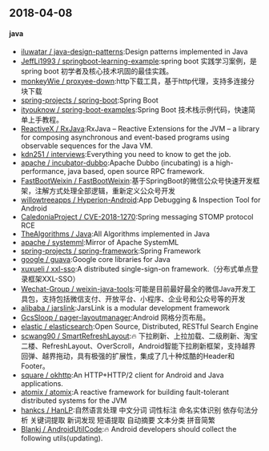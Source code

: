 ## 2018-04-08

#### java
* [iluwatar / java-design-patterns](https://github.com/iluwatar/java-design-patterns):Design patterns implemented in Java
* [JeffLi1993 / springboot-learning-example](https://github.com/JeffLi1993/springboot-learning-example):spring boot 实践学习案例，是 spring boot 初学者及核心技术巩固的最佳实践。
* [monkeyWie / proxyee-down](https://github.com/monkeyWie/proxyee-down):http下载工具，基于http代理，支持多连接分块下载
* [spring-projects / spring-boot](https://github.com/spring-projects/spring-boot):Spring Boot
* [ityouknow / spring-boot-examples](https://github.com/ityouknow/spring-boot-examples):Spring Boot 技术栈示例代码，快速简单上手教程。
* [ReactiveX / RxJava](https://github.com/ReactiveX/RxJava):RxJava – Reactive Extensions for the JVM – a library for composing asynchronous and event-based programs using observable sequences for the Java VM.
* [kdn251 / interviews](https://github.com/kdn251/interviews):Everything you need to know to get the job.
* [apache / incubator-dubbo](https://github.com/apache/incubator-dubbo):Apache Dubbo (incubating) is a high-performance, java based, open source RPC framework.
* [FastBootWeixin / FastBootWeixin](https://github.com/FastBootWeixin/FastBootWeixin):基于SpringBoot的微信公众号快速开发框架，注解方式处理全部逻辑，重新定义公众号开发
* [willowtreeapps / Hyperion-Android](https://github.com/willowtreeapps/Hyperion-Android):App Debugging & Inspection Tool for Android
* [CaledoniaProject / CVE-2018-1270](https://github.com/CaledoniaProject/CVE-2018-1270):Spring messaging STOMP protocol RCE
* [TheAlgorithms / Java](https://github.com/TheAlgorithms/Java):All Algorithms implemented in Java
* [apache / systemml](https://github.com/apache/systemml):Mirror of Apache SystemML
* [spring-projects / spring-framework](https://github.com/spring-projects/spring-framework):Spring Framework
* [google / guava](https://github.com/google/guava):Google core libraries for Java
* [xuxueli / xxl-sso](https://github.com/xuxueli/xxl-sso):A distributed single-sign-on framework.（分布式单点登录框架XXL-SSO）
* [Wechat-Group / weixin-java-tools](https://github.com/Wechat-Group/weixin-java-tools):可能是目前最好最全的微信Java开发工具包，支持包括微信支付、开放平台、小程序、企业号和公众号等的开发
* [alibaba / jarslink](https://github.com/alibaba/jarslink):JarsLink is a modular development framework
* [GcsSloop / pager-layoutmanager](https://github.com/GcsSloop/pager-layoutmanager):Android 网格分页布局。
* [elastic / elasticsearch](https://github.com/elastic/elasticsearch):Open Source, Distributed, RESTful Search Engine
* [scwang90 / SmartRefreshLayout](https://github.com/scwang90/SmartRefreshLayout):🔥 下拉刷新、上拉加载、二级刷新、淘宝二楼、RefreshLayout、OverScroll，Android智能下拉刷新框架，支持越界回弹、越界拖动，具有极强的扩展性，集成了几十种炫酷的Header和 Footer。
* [square / okhttp](https://github.com/square/okhttp):An HTTP+HTTP/2 client for Android and Java applications.
* [atomix / atomix](https://github.com/atomix/atomix):A reactive framework for building fault-tolerant distributed systems for the JVM
* [hankcs / HanLP](https://github.com/hankcs/HanLP):自然语言处理 中文分词 词性标注 命名实体识别 依存句法分析 关键词提取 新词发现 短语提取 自动摘要 文本分类 拼音简繁
* [Blankj / AndroidUtilCode](https://github.com/Blankj/AndroidUtilCode):🔥 Android developers should collect the following utils(updating).
